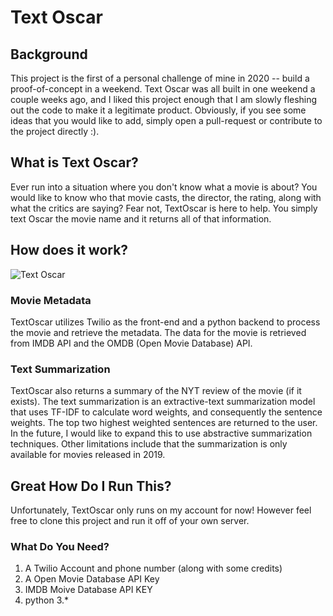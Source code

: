 # Text Oscar

## Background
This project is the first of a personal challenge of mine in 2020 -- build a proof-of-concept in a weekend. Text Oscar was all built in one weekend a couple weeks ago, and I liked this project enough that I am slowly fleshing out the code to make it a legitimate product. Obviously, if you see some ideas that you would like to add, simply open a pull-request or contribute to the project directly :). 

## What is Text Oscar?
Ever run into a situation where you don't know what a movie is about? You would like to know who that movie casts, the director, the rating, along with what the critics are saying? Fear not, TextOscar is here to help. You simply text Oscar the movie name and it returns all of that information. 


## How does it work?
![Text Oscar](/imgs/text_oscar.gif)

### Movie Metadata
TextOscar utilizes Twilio as the front-end and a python backend to process the movie and retrieve the metadata. The data for the movie is retrieved from IMDB API and the OMDB (Open Movie Database) API. 

### Text Summarization
TextOscar also returns a summary of the NYT review of the movie (if it exists). The text summarization is an extractive-text summarization model that uses TF-IDF to calculate word weights, and consequently the sentence weights. The top two highest weighted sentences are returned to the user. In the future, I would like to expand this to use abstractive summarization techniques. Other limitations include that the summarization is only available for movies released in 2019. 

## Great How Do I Run This?
Unfortunately, TextOscar only runs on my account for now! However feel free to clone this project and run it off of your own server. 
### What Do You Need?
1. A Twilio Account and phone number (along with some credits)
2. A Open Movie Database API Key
3. IMDB Moive Database API KEY
4. python 3.*
